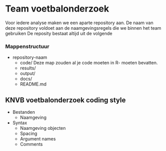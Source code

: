 # Team voetbalonderzoek

Voor iedere analyse maken we een aparte repository aan. De naam van deze repository voldoet aan de naamgevingsregels die we binnen het team gebruiken
De reposity bestaat altijd uit de volgende 

### Mappenstructuur
* repository-naam
  * code/ 
  Deze map zouden al je code moeten in R- moeten bevatten.
  * results/
  * output/
  * docs/                   
  * README.md

## KNVB voetbalonderzoek coding style

* Bestanden
  + Naamgeving
* Syntax
  + Naamgeving objecten
  + Spacing
  + Argument names
  + Comments
 



